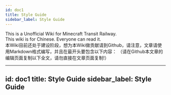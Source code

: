 ```yaml
---
id: doc1
title: Style Guide
sidebar_label: Style Guide
---
```


This is a Unofficial Wiki for Minecraft Transit Railway.  
This wiki is for Chinese. Everyone can read it.  
本Wiki目前还处于建设阶段，想为本Wiki做贡献请到Github，请注意，文章请使用Markdown格式编写，并且在最开头要包含以下内容：
（请在Github本文章的编辑页面复制以下全文，请勿直接在文章页面复制!）

---
id: doc1
title: Style Guide
sidebar_label: Style Guide
---

